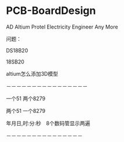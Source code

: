 # PCB-BoardDesign
AD Altium Protel Electricity Engineer Any More



问题：


DS18B20

18SB20

altium怎么添加3D模型





－－－－－－－－－－－－－－－－

一个51
两个8279

两个51
一个8279

年月日,时:分:秒　8个数码管显示两遍

－－－－－－－－－－－－－－－
